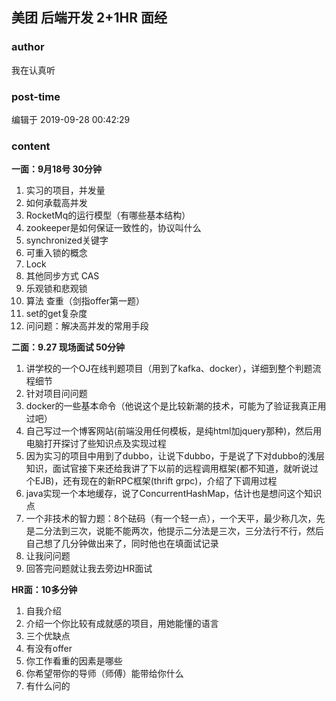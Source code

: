 ## 美团 后端开发 2+1HR 面经
### author 
我在认真听
### post-time 

编辑于  2019-09-28 00:42:29
### content 
<div class="post-topic-des nc-post-content">
 <p>
  <strong>
   一面：9月18号 30分钟
  </strong>
 </p>
 <ol>
  <li>
   实习的项目，并发量
  </li>
  <li>
   如何承载高并发
  </li>
  <li>
   RocketMq的运行模型（有哪些基本结构）
  </li>
  <li>
   zookeeper是如何保证一致性的，协议叫什么
  </li>
  <li>
   synchronized关键字
  </li>
  <li>
   可重入锁的概念
  </li>
  <li>
   Lock
  </li>
  <li>
   其他同步方式 CAS
  </li>
  <li>
   乐观锁和悲观锁
  </li>
  <li>
   算法 查重（剑指offer第一题）
  </li>
  <li>
   set的get复杂度
  </li>
  <li>
   问问题：解决高并发的常用手段
  </li>
 </ol>
 <p>
  <strong>
   二面：9.27 现场面试 50分钟
  </strong>
 </p>
 <ol>
  <li>
   讲学校的一个OJ在线判题项目（用到了kafka、docker），详细到整个判题流程细节
  </li>
  <li>
   针对项目问问题
  </li>
  <li>
   docker的一些基本命令（他说这个是比较新潮的技术，可能为了验证我真正用过吧）
  </li>
  <li>
   自己写过一个博客网站(前端没用任何模板，是纯html加jquery那种)，然后用电脑打开探讨了些知识点及实现过程
  </li>
  <li>
   因为实习的项目中用到了dubbo，让说下dubbo，于是说了下对dubbo的浅层知识，面试官接下来还给我讲了下以前的远程调用框架(都不知道，就听说过个EJB)，还有现在的新RPC框架(thrift grpc)，介绍了下调用过程
  </li>
  <li>
   java实现一个本地缓存，说了ConcurrentHashMap，估计也是想问这个知识点
  </li>
  <li>
   一个非技术的智力题：8个砝码（有一个轻一点），一个天平，最少称几次，先是二分法到三次，说能不能两次，他提示二分法是三次，三分法行不行，然后自己想了几分钟做出来了，同时他也在填面试记录
  </li>
  <li>
   让我问问题
  </li>
  <li>
   回答完问题就让我去旁边HR面试
  </li>
 </ol>
 <p>
  <strong>
   HR面：10多分钟
  </strong>
 </p>
 <ol>
  <li>
   自我介绍
  </li>
  <li>
   介绍一个你比较有成就感的项目，用她能懂的语言
  </li>
  <li>
   三个优缺点
  </li>
  <li>
   有没有offer
  </li>
  <li>
   你工作看重的因素是哪些
  </li>
  <li>
   你希望带你的导师（师傅）能带给你什么
  </li>
  <li>
   有什么问的
  </li>
 </ol>
</div>

